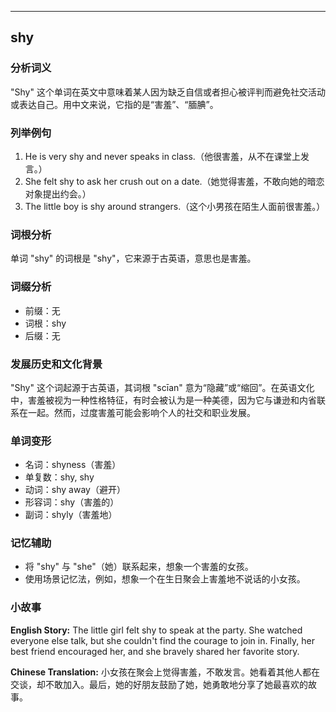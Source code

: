
---------------
## shy
### 分析词义
"Shy" 这个单词在英文中意味着某人因为缺乏自信或者担心被评判而避免社交活动或表达自己。用中文来说，它指的是“害羞”、“腼腆”。

### 列举例句
1. He is very shy and never speaks in class.（他很害羞，从不在课堂上发言。）
2. She felt shy to ask her crush out on a date.（她觉得害羞，不敢向她的暗恋对象提出约会。）
3. The little boy is shy around strangers.（这个小男孩在陌生人面前很害羞。）

### 词根分析
单词 "shy" 的词根是 "shy"，它来源于古英语，意思也是害羞。

### 词缀分析
- 前缀：无
- 词根：shy
- 后缀：无

### 发展历史和文化背景
"Shy" 这个词起源于古英语，其词根 "scīan" 意为“隐藏”或“缩回”。在英语文化中，害羞被视为一种性格特征，有时会被认为是一种美德，因为它与谦逊和内省联系在一起。然而，过度害羞可能会影响个人的社交和职业发展。

### 单词变形
- 名词：shyness（害羞）
- 单复数：shy, shy
- 动词：shy away（避开）
- 形容词：shy（害羞的）
- 副词：shyly（害羞地）

### 记忆辅助
- 将 "shy" 与 "she"（她）联系起来，想象一个害羞的女孩。
- 使用场景记忆法，例如，想象一个在生日聚会上害羞地不说话的小女孩。

### 小故事
**English Story:**
The little girl felt shy to speak at the party. She watched everyone else talk, but she couldn't find the courage to join in. Finally, her best friend encouraged her, and she bravely shared her favorite story.

**Chinese Translation:**
小女孩在聚会上觉得害羞，不敢发言。她看着其他人都在交谈，却不敢加入。最后，她的好朋友鼓励了她，她勇敢地分享了她最喜欢的故事。

